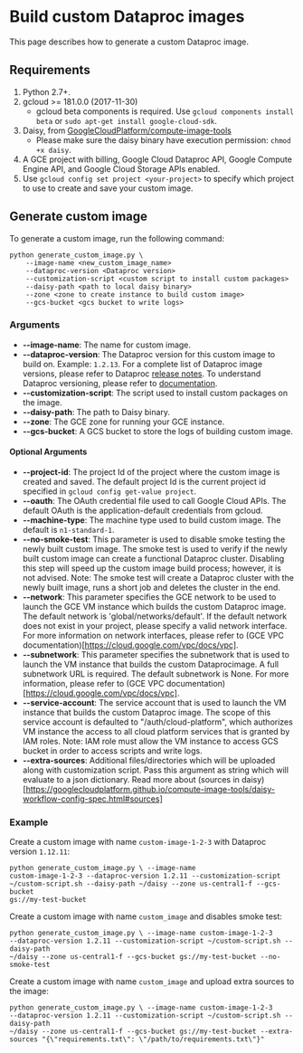 # Build custom Dataproc images

This page describes how to generate a custom Dataproc image.

## Requirements

1.  Python 2.7+.
2.  gcloud >= 181.0.0 (2017-11-30)
    *   gcloud beta components is required. Use `gcloud components install beta`
        or `sudo apt-get install google-cloud-sdk`.
3.  Daisy, from
    [GoogleCloudPlatform/compute-image-tools](https://github.com/GoogleCloudPlatform/compute-image-tools)
    *   Please make sure the daisy binary have execution permission: `chmod +x
        daisy`.
4.  A GCE project with billing, Google Cloud Dataproc API, Google Compute Engine
    API, and Google Cloud Storage APIs enabled.
5.  Use `gcloud config set project <your-project>` to specify which project to
    use to create and save your custom image.

## Generate custom image

To generate a custom image, run the following command:

```shell
python generate_custom_image.py \
    --image-name <new_custom_image_name>
    --dataproc-version <Dataproc version>
    --customization-script <custom script to install custom packages>
    --daisy-path <path to local daisy binary>
    --zone <zone to create instance to build custom image>
    --gcs-bucket <gcs bucket to write logs>
```

### Arguments

*   **--image-name**: The name for custom image.
*   **--dataproc-version**: The Dataproc version for this custom image to build
    on. Example: `1.2.13`. For a complete list of Dataproc image versions,
    please refer to Dataproc [release
    notes](https://cloud.google.com/dataproc/docs/release-notes). To understand
    Dataproc versioning, please refer to
    [documentation](https://cloud.google.com/dataproc/docs/concepts/versioning/overview).
*   **--customization-script**: The script used to install custom packages on
    the image.
*   **--daisy-path**: The path to Daisy binary.
*   **--zone**: The GCE zone for running your GCE instance.
*   **--gcs-bucket**: A GCS bucket to store the logs of building custom image.

#### Optional Arguments

*   **--project-id**: The project Id of the project where the custom image is
    created and saved. The default project Id is the current project id
    specified in `gcloud config get-value project`.
*   **--oauth**: The OAuth credential file used to call Google Cloud APIs. The
    default OAuth is the application-default credentials from gcloud.
*   **--machine-type**: The machine type used to build custom image. The default
    is `n1-standard-1`.
*   **--no-smoke-test**: This parameter is used to disable smoke testing the
    newly built custom image. The smoke test is used to verify if the newly
    built custom image can create a functional Dataproc cluster. Disabling this
    step will speed up the custom image build process; however, it is not
    advised. Note: The smoke test will create a Dataproc cluster with the newly
    built image, runs a short job and deletes the cluster in the end.
*   **--network**: This parameter specifies the GCE network to be used to launch
    the GCE VM instance which builds the custom Dataproc image. The default
    network is 'global/networks/default'. If the default network does not exist
    in your project, please specify a valid network interface. For more
    information on network interfaces, please refer to (GCE VPC
    documentation)[https://cloud.google.com/vpc/docs/vpc].
*   **--subnetwork**: This parameter specifies the subnetwork that is used to
    launch the VM instance that builds the custom Dataprocimage. A full
    subnetwork URL is required. The default subnetwork is None. For more
    information, please refer to (GCE VPC
    documentation)[https://cloud.google.com/vpc/docs/vpc].
*   **--service-account**: The service account that is used to launch the VM
    instance that builds the custom Dataproc image. The scope of this service
    account is defaulted to "/auth/cloud-platform", which authorizes VM instance
    the access to all cloud platform services that is granted by IAM roles.
    Note: IAM role must allow the VM instance to access GCS bucket in order to
    access scripts and write logs.
*   **--extra-sources**: Additional files/directories which will be uploaded along 
    with customization script. 
    Pass this argument as string which will evaluate to a json dictionary.
    Read more about (sources in daisy)[https://googlecloudplatform.github.io/compute-image-tools/daisy-workflow-config-spec.html#sources] 



### Example

Create a custom image with name `custom-image-1-2-3` with Dataproc version
`1.12.11`:
```shell
python generate_custom_image.py \ --image-name
custom-image-1-2-3 --dataproc-version 1.2.11 --customization-script
~/custom-script.sh --daisy-path ~/daisy --zone us-central1-f --gcs-bucket
gs://my-test-bucket
```

Create a custom image with name `custom_image` and disables smoke test:
```shell
python generate_custom_image.py \ --image-name custom-image-1-2-3
--dataproc-version 1.2.11 --customization-script ~/custom-script.sh --daisy-path
~/daisy --zone us-central1-f --gcs-bucket gs://my-test-bucket --no-smoke-test
```

Create a custom image with name `custom_image` and upload extra sources to the image:
```shell
python generate_custom_image.py \ --image-name custom-image-1-2-3
--dataproc-version 1.2.11 --customization-script ~/custom-script.sh --daisy-path
~/daisy --zone us-central1-f --gcs-bucket gs://my-test-bucket --extra-sources "{\"requirements.txt\": \"/path/to/requirements.txt\"}"
```
